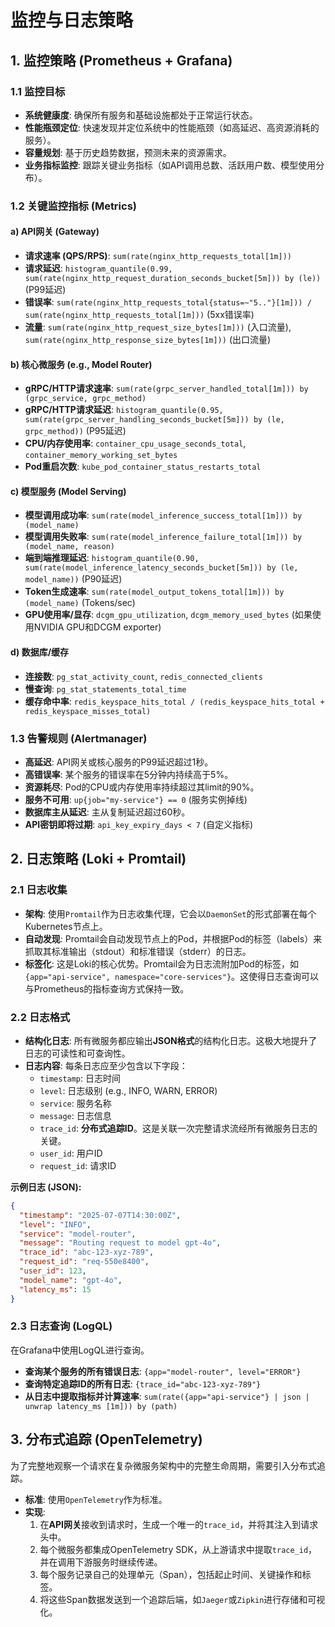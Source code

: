 # 监控与日志策略

## 1. 监控策略 (Prometheus + Grafana)

### 1.1 监控目标

- **系统健康度**: 确保所有服务和基础设施都处于正常运行状态。
- **性能瓶颈定位**: 快速发现并定位系统中的性能瓶颈（如高延迟、高资源消耗的服务）。
- **容量规划**: 基于历史趋势数据，预测未来的资源需求。
- **业务指标监控**: 跟踪关键业务指标（如API调用总数、活跃用户数、模型使用分布）。

### 1.2 关键监控指标 (Metrics)

#### a) API网关 (Gateway)
- **请求速率 (QPS/RPS)**: `sum(rate(nginx_http_requests_total[1m]))`
- **请求延迟**: `histogram_quantile(0.99, sum(rate(nginx_http_request_duration_seconds_bucket[5m])) by (le))` (P99延迟)
- **错误率**: `sum(rate(nginx_http_requests_total{status=~"5.."}[1m])) / sum(rate(nginx_http_requests_total[1m]))` (5xx错误率)
- **流量**: `sum(rate(nginx_http_request_size_bytes[1m]))` (入口流量), `sum(rate(nginx_http_response_size_bytes[1m]))` (出口流量)

#### b) 核心微服务 (e.g., Model Router)
- **gRPC/HTTP请求速率**: `sum(rate(grpc_server_handled_total[1m])) by (grpc_service, grpc_method)`
- **gRPC/HTTP请求延迟**: `histogram_quantile(0.95, sum(rate(grpc_server_handling_seconds_bucket[5m])) by (le, grpc_method))` (P95延迟)
- **CPU/内存使用率**: `container_cpu_usage_seconds_total`, `container_memory_working_set_bytes`
- **Pod重启次数**: `kube_pod_container_status_restarts_total`

#### c) 模型服务 (Model Serving)
- **模型调用成功率**: `sum(rate(model_inference_success_total[1m])) by (model_name)`
- **模型调用失败率**: `sum(rate(model_inference_failure_total[1m])) by (model_name, reason)`
- **端到端推理延迟**: `histogram_quantile(0.90, sum(rate(model_inference_latency_seconds_bucket[5m])) by (le, model_name))` (P90延迟)
- **Token生成速率**: `sum(rate(model_output_tokens_total[1m])) by (model_name)` (Tokens/sec)
- **GPU使用率/显存**: `dcgm_gpu_utilization`, `dcgm_memory_used_bytes` (如果使用NVIDIA GPU和DCGM exporter)

#### d) 数据库/缓存
- **连接数**: `pg_stat_activity_count`, `redis_connected_clients`
- **慢查询**: `pg_stat_statements_total_time`
- **缓存命中率**: `redis_keyspace_hits_total / (redis_keyspace_hits_total + redis_keyspace_misses_total)`

### 1.3 告警规则 (Alertmanager)

- **高延迟**: API网关或核心服务的P99延迟超过1秒。
- **高错误率**: 某个服务的错误率在5分钟内持续高于5%。
- **资源耗尽**: Pod的CPU或内存使用率持续超过其limit的90%。
- **服务不可用**: `up{job="my-service"} == 0` (服务实例掉线)
- **数据库主从延迟**: 主从复制延迟超过60秒。
- **API密钥即将过期**: `api_key_expiry_days < 7` (自定义指标)

## 2. 日志策略 (Loki + Promtail)

### 2.1 日志收集

- **架构**: 使用`Promtail`作为日志收集代理，它会以`DaemonSet`的形式部署在每个Kubernetes节点上。
- **自动发现**: Promtail会自动发现节点上的Pod，并根据Pod的标签（labels）来抓取其标准输出（stdout）和标准错误（stderr）的日志。
- **标签化**: 这是Loki的核心优势。Promtail会为日志流附加Pod的标签，如`{app="api-service", namespace="core-services"}`。这使得日志查询可以与Prometheus的指标查询方式保持一致。

### 2.2 日志格式

- **结构化日志**: 所有微服务都应输出**JSON格式**的结构化日志。这极大地提升了日志的可读性和可查询性。
- **日志内容**: 每条日志应至少包含以下字段：
  - `timestamp`: 日志时间
  - `level`: 日志级别 (e.g., INFO, WARN, ERROR)
  - `service`: 服务名称
  - `message`: 日志信息
  - `trace_id`: **分布式追踪ID**。这是关联一次完整请求流经所有微服务日志的关键。
  - `user_id`: 用户ID
  - `request_id`: 请求ID

**示例日志 (JSON):**
```json
{ 
  "timestamp": "2025-07-07T14:30:00Z",
  "level": "INFO", 
  "service": "model-router", 
  "message": "Routing request to model gpt-4o",
  "trace_id": "abc-123-xyz-789",
  "request_id": "req-550e8400",
  "user_id": 123,
  "model_name": "gpt-4o",
  "latency_ms": 15
}
```

### 2.3 日志查询 (LogQL)

在Grafana中使用LogQL进行查询。

- **查询某个服务的所有错误日志**: 
  `{app="model-router", level="ERROR"}`
- **查询特定追踪ID的所有日志**: 
  `{trace_id="abc-123-xyz-789"}`
- **从日志中提取指标并计算速率**: 
  `sum(rate({app="api-service"} | json | unwrap latency_ms [1m])) by (path)`

## 3. 分布式追踪 (OpenTelemetry)

为了完整地观察一个请求在复杂微服务架构中的完整生命周期，需要引入分布式追踪。

- **标准**: 使用`OpenTelemetry`作为标准。
- **实现**: 
  1. 在**API网关**接收到请求时，生成一个唯一的`trace_id`，并将其注入到请求头中。
  2. 每个微服务都集成OpenTelemetry SDK，从上游请求中提取`trace_id`，并在调用下游服务时继续传递。
  3. 每个服务记录自己的处理单元（Span），包括起止时间、关键操作和标签。
  4. 将这些Span数据发送到一个追踪后端，如`Jaeger`或`Zipkin`进行存储和可视化。
